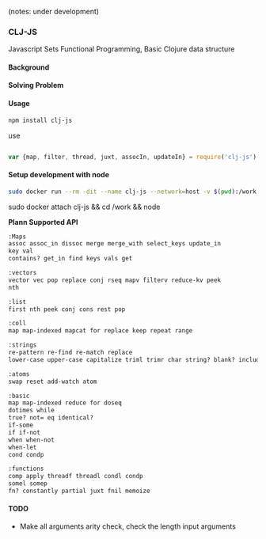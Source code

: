 (notes: under development)
### CLJ-JS

Javascript Sets Functional Programming, Basic Clojure data structure   

#### Background 
#### Solving Problem 
#### Usage 
```sh
npm install clj-js
```
use 
```js

var {map, filter, thread, juxt, assocIn, updateIn} = require('clj-js');

```
#### Setup  development with node 

```sh
sudo docker run --rm -dit --name clj-js --network=host -v $(pwd):/work node:alpine /bin/sh
```
sudo docker attach clj-js && cd /work && node


**Plann Supported API**

```txt 
:Maps
assoc assoc_in dissoc merge merge_with select_keys update_in
key val
contains? get_in find keys vals get

:vectors
vector vec pop replace conj rseq mapv filterv reduce-kv peek
nth 

:list
first nth peek conj cons rest pop 

:coll 
map map-indexed mapcat for replace keep repeat range 

:strings
re-pattern re-find re-match replace
lower-case upper-case capitalize triml trimr char string? blank? includes?

:atoms 
swap reset add-watch atom

:basic
map map-indexed reduce for doseq
dotimes while
true? not= eq identical?
if-some
if if-not
when when-not
when-let
cond condp 

:functions
comp apply threadf threadl condl condp
somel somep
fn? constantly partial juxt fnil memoize
```

#### TODO
- Make all arguments arity check, check the length input arguments

